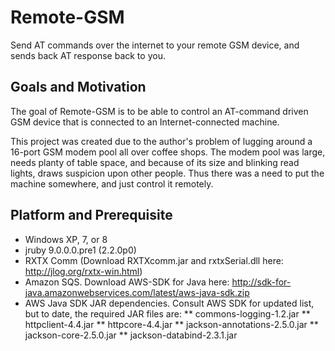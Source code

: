 # Remote-GSM
Send AT commands over the internet to your remote GSM device, and sends back AT response back to you.

## Goals and Motivation

The goal of Remote-GSM is to be able to control an AT-command driven GSM device that is connected to an Internet-connected machine.

This project was created due to the author's problem of lugging around a 16-port GSM modem pool all over coffee shops. The modem pool was large, needs planty of table space, and because of its size and blinking read lights, draws suspicion upon other people. Thus there was a need to put the machine somewhere, and just control it remotely.

## Platform and Prerequisite

* Windows XP, 7, or 8
* jruby 9.0.0.0.pre1 (2.2.0p0)
* RXTX Comm (Download RXTXcomm.jar and rxtxSerial.dll here: http://jlog.org/rxtx-win.html)
* Amazon SQS. Download AWS-SDK for Java here: http://sdk-for-java.amazonwebservices.com/latest/aws-java-sdk.zip
* AWS Java SDK JAR dependencies. Consult AWS SDK for updated list, but to date, the required JAR files are:
** commons-logging-1.2.jar
** httpclient-4.4.jar
** httpcore-4.4.jar
** jackson-annotations-2.5.0.jar
** jackson-core-2.5.0.jar
** jackson-databind-2.3.1.jar